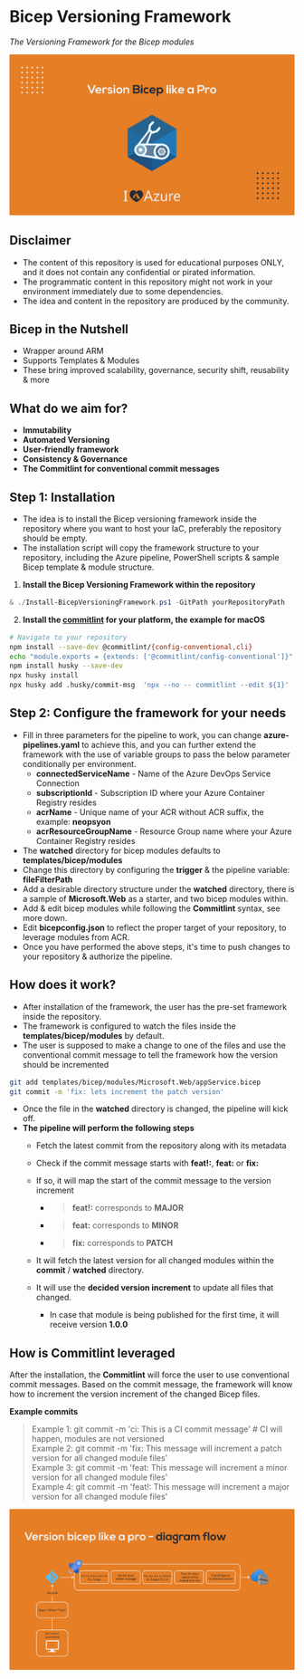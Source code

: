 # Bicep Versioning Framework
*The Versioning Framework for the Bicep modules*

![Heading](.img/heading.jpg)  

## Disclaimer  
 
- The content of this repository is used for educational purposes ONLY, and it does not contain any confidential or pirated information.  
- The programmatic content in this repository might not work in your environment immediately due to some dependencies.  
- The idea and content in the repository are produced by the community.  

## Bicep in the Nutshell
- Wrapper around ARM
- Supports Templates & Modules
- These bring improved scalability, governance, security shift, reusability & more 

## What do we aim for?
- **Immutability**
- **Automated Versioning**
- **User-friendly framework**
- **Consistency & Governance**
- **The Commitlint for conventional commit messages**

## Step 1: Installation
- The idea is to install the Bicep versioning framework inside the repository where you want to host your IaC, preferably the repository should be empty.  
- The installation script will copy the framework structure to your repository, including the Azure pipeline, PowerShell scripts & sample Bicep template & module structure.  

1. **Install the Bicep Versioning Framework within the repository**
```powershell
& ./Install-BicepVersioningFramework.ps1 -GitPath yourRepositoryPath
```
2. **Install the [commitlint](https://github.com/conventional-changelog/commitlint)  for your platform, the example for macOS**  
```bash
# Navigate to your repository
npm install --save-dev @commitlint/{config-conventional,cli}
echo "module.exports = {extends: ['@commitlint/config-conventional']}" > commitlint.config.js
npm install husky --save-dev
npx husky install
npx husky add .husky/commit-msg  'npx --no -- commitlint --edit ${1}'
```  

## Step 2: Configure the framework for your needs
- Fill in three parameters for the pipeline to work, you can change **azure-pipelines.yaml** to achieve this, and you can further extend the framework with the use of variable groups to pass the below parameter conditionally per environment.  
    - **connectedServiceName** - Name of the Azure DevOps Service Connection
    - **subscriptionId** - Subscription ID where your Azure Container Registry resides
    - **acrName** - Unique name of your ACR without ACR suffix, the example: **neopsyon**
    - **acrResourceGroupName** - Resource Group name where your Azure Container Registry resides
- The **watched** directory for bicep modules defaults to **templates/bicep/modules**
- Change this directory by configuring the **trigger** & the pipeline variable: **fileFilterPath** 
- Add a desirable directory structure under the **watched** directory, there is a sample of **Microsoft.Web** as a starter, and two bicep modules within.  
- Add & edit bicep modules while following the **Commitlint** syntax, see more down.  
- Edit **bicepconfig.json** to reflect the proper target of your repository, to leverage modules from ACR.
- Once you have performed the above steps, it's time to push changes to your repository & authorize the pipeline.  

## How does it work?
- After installation of the framework, the user has the pre-set framework inside the repository.  
- The framework is configured to watch the files inside the **templates/bicep/modules** by default.  
- The user is supposed to make a change to one of the files and use the conventional commit message to tell the framework how the version should be incremented
```bash
git add templates/bicep/modules/Microsoft.Web/appService.bicep  
git commit -m 'fix: lets increment the patch version'  
```
- Once the file in the **watched** directory is changed, the pipeline will kick off.  
- **The pipeline will perform the following steps**
    - Fetch the latest commit from the repository along with its metadata
    - Check if the commit message starts with **feat!:**, **feat:** or **fix:**
    - If so, it will map the start of the commit message to the version increment  

        - > **feat!:** corresponds to **MAJOR**
        - > **feat:** corresponds to **MINOR**
        - > **fix:** corresponds to **PATCH**

    - It will fetch the latest version for all changed modules within the **commit** / **watched** directory.
    - It will use the **decided version increment** to update all files that changed.
        - In case that module is being published for the first time, it will receive version **1.0.0**


## How is Commitlint leveraged
After the installation, the **Commitlint** will force the user to use conventional commit messages.
Based on the commit message, the framework will know how to increment the version increment of the changed Bicep files.  

**Example commits** 
> Example 1: git commit -m 'ci: This is a CI commit message' # CI will happen, modules are not versioned  
> Example 2: git commit -m 'fix: This message will increment a patch version for all changed module files'  
> Example 3: git commit -m 'feat: This message will increment a minor version for all changed module files'  
> Example 4: git commit -m 'feat!: This message will increment a major version for all changed module files'  


![Flow](.img/flow.jpg)  